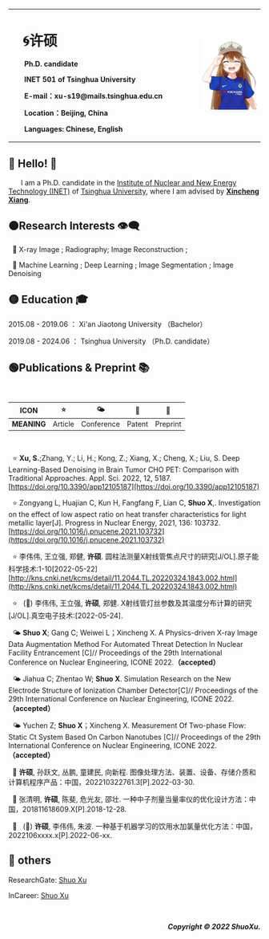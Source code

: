 
<table border="0">
  <tr>
    <td width="75%">
      <h1>  &ensp; &#x1F300;许硕 </h1>   
      <p><b> &ensp;&ensp;&ensp; Ph.D. candidate</b></p>
      <p><b> &ensp;&ensp;&ensp; INET 501 of Tsinghua University</b></p>
      <p><b> &ensp;&ensp;&ensp; E-mail：xu-s19@mails.tsinghua.edu.cn</b></p>
      <p><b> &ensp;&ensp;&ensp; Location：Beijing, China</b></p>
      <p><b> &ensp;&ensp;&ensp; Languages: Chinese, English</b></p>
    </td>
    <td width="25%">
      <img src="/figures/c.jpg" width="100%">   
    </td>
  </tr>
</table>  

## &#x1F535; Hello! 👋

&ensp;&ensp;&ensp; I am a Ph.D. candidate in the [Institute of Nuclear and New Energy Technology (INET)](https://www.inet.tsinghua.edu.cn/index.htm) of [Tsinghua University](https://www.tsinghua.edu.cn/), where I am advised by [**Xincheng Xiang**](https://baike.baidu.com/item/%E5%90%91%E6%96%B0%E7%A8%8B/49798479?fr=aladdin). 

## &#x1F7E0;Research Interests 👁‍🗨

&nbsp; 🎈 X-ray Image ; Radiography; Image Reconstruction ; 

&nbsp; 🎈 Machine Learning ; Deep Learning ; Image Segmentation ; Image Denoising 

## &#x1F7E1; Education 🎓


2015.08  - 2019.06 ： Xi'an Jiaotong University  （Bachelor）

2019.08  - 2024.06 ： Tsinghua University  （Ph.D. candidate）

## &#x1F7E2;Publications & Preprint 📚 
<!--注释(&nbsp; &#x2B50; : Publications &nbsp; &#x1F324; : Preprint &nbsp;)-->

&nbsp;

ICON   |   &#x2B50;  | &#x1F324; | &#x1F514;| &#x1F4DD; 
   --   | --          | --        |  --      |  --  
**MEANING** | Article     | Conference|  Patent  |  Preprint  

&nbsp;

&nbsp; &#x2B50;  **Xu, S.**;Zhang, Y.; Li, H.; Kong, Z.; Xiang, X.; Cheng, X.; Liu, S. Deep Learning-Based Denoising in Brain Tumor CHO PET: Comparison with Traditional Approaches. Appl. Sci. 2022, 12, 5187. [https://doi.org/10.3390/app12105187](https://doi.org/10.3390/app12105187)

&nbsp; &#x2B50; Zongyang L, Huajian C, Kun H, Fangfang F, Lian C, **Shuo X**,. Investigation on the effect of low aspect ratio on heat transfer characteristics for light metallic layer[J]. Progress in Nuclear Energy, 2021, 136: 103732. [https://doi.org/10.1016/j.pnucene.2021.103732](https://doi.org/10.1016/j.pnucene.2021.103732)

&nbsp; &#x2B50; 李伟伟, 王立强, 郑健, **许硕**. 圆柱法测量X射线管焦点尺寸的研究[J/OL].原子能科学技术:1-10[2022-05-22][http://kns.cnki.net/kcms/detail/11.2044.TL.20220324.1843.002.html](http://kns.cnki.net/kcms/detail/11.2044.TL.20220324.1843.002.html)

&nbsp; &#x2B50; &nbsp; (&#x1F4DD;)  李伟伟, 王立强, **许硕**, 郑健. X射线管灯丝参数及其温度分布计算的研究[J/OL].真空电子技术:[2022-05-24].

&nbsp; &#x1F324;    **Shuo X**; Gang C; Weiwei L；Xincheng X. A Physics-driven X-ray Image Data Augmentation Method For Automated Threat Detection In Nuclear Facility Entrancement [C]// Proceedings of the 29th International Conference on Nuclear Engineering, ICONE 2022.**（accepted）**

&nbsp; &#x1F324;   Jiahua C; Zhentao W; **Shuo X**.  Simulation Research on the New Electrode Structure of Ionization Chamber Detector[C]// Proceedings of the 29th International Conference on Nuclear Engineering, ICONE 2022.**（accepted）**

&nbsp; &#x1F324;  Yuchen Z; **Shuo X**；Xincheng X. Measurement Of Two-phase Flow: Static Ct System Based On Carbon Nanotubes [C]// Proceedings of the 29th International Conference on Nuclear Engineering, ICONE 2022.**（accepted）**

&nbsp; &#x1F514; **许硕**, 孙跃文, 丛鹏, 童建民, 向新程. 图像处理方法、装置、设备、存储介质和计算机程序产品：中国，202210322761.3[P].2022-03-30.

&nbsp; &#x1F514; 张清明, **许硕**, 陈斐, 危光友, 邵壮. 一种中子剂量当量率仪的优化设计方法：中国，201811618609.X[P].2018-12-28.

&nbsp; &#x1F514; &nbsp; (&#x1F4DD;)  **许硕**, 李伟伟, 朱波. 一种基于机器学习的饮用水加氯量优化方法：中国，2022106xxxx.x[P].2022-06-xx. 

## &#x1F534; others

ResearchGate: [Shuo Xu](https://www.researchgate.net/profile/Shuo-Xu-21)

InCareer: [Shuo Xu](https://www.linkedin.cn/incareer/in/%E7%A1%95-%E8%AE%B8-5493811ba?originalSubdomain=cn)

&nbsp;

 <p align="right">
  <b><i>
  Copyright &#x00A9; 2022 ShuoXu. 
  </i></b>
</p>
